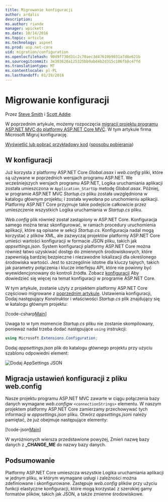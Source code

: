 ```yaml
---
title: Migrowanie konfiguracji
author: ardalis
description: 
ms.author: riande
manager: wpickett
ms.date: 10/14/2016
ms.topic: article
ms.technology: aspnet
ms.prod: asp.net-core
uid: migration/configuration
ms.openlocfilehash: 90d9f730d31c2c70aec3d47610b9031a7d8e621b
ms.sourcegitcommit: 3e303620a125325bb9abd4b2d315c106fb8c47fd
ms.translationtype: MT
ms.contentlocale: pl-PL
ms.lasthandoff: 01/19/2018
---
```

# <a name="migrating-configuration"></a>Migrowanie konfiguracji

Przez [Steve Smith](https://ardalis.com/) i [Scott Addie](https://scottaddie.com)

W poprzednim artykule, możemy rozpoczęcia [migracji projektu programu ASP.NET MVC do platformy ASP.NET Core MVC](mvc.md). W tym artykule firma Microsoft Migruj konfigurację.

[Wyświetlić lub pobrać przykładowy kod](https://github.com/aspnet/Docs/tree/master/aspnetcore/migration/configuration/samples) ([sposobu pobierania](xref:tutorials/index#how-to-download-a-sample))

## <a name="setup-configuration"></a>W konfiguracji

Już korzysta z platformy ASP.NET Core *Global.asax* i *web.config* pliki, które są używane w poprzednich wersjach programu ASP.NET. We wcześniejszych wersjach programu ASP.NET, Logika uruchamiania aplikacji została umieszczona w `Application_StartUp` metodę *Global.asax*. Później, w programie ASP.NET MVC *Startup.cs* pliku została uwzględniona w katalogu głównym projektu; i została wywołana po uruchomieniu aplikacji. Platformy ASP.NET Core przyjmuje takie podejście całkowicie przez umieszczenie wszystkich Logika uruchamiania w *Startup.cs* pliku.

*Web.config* plik również został zastąpiony w ASP.NET Core. Konfiguracja samego można teraz skonfigurować, w ramach procedury uruchomienia aplikacji, które są opisane w sekcji *Startup.cs*. Konfiguracja nadal mogą korzystać z plików XML, ale zazwyczaj projektów platformy ASP.NET Core umieści wartości konfiguracji w formacie JSON pliku, takich jak *appsettings.json*. System konfiguracji platformy ASP.NET Core można również łatwo uzyskiwać dostęp do zmiennych środowiskowych, które zapewniają bardziej bezpieczne i niezawodne lokalizacji dla określonego środowiska wartości. Jest to szczególnie istotne dla kluczy tajnych, takich jak parametry połączenia i klucze interfejsu API, które nie powinny być wyewidencjonowany do kontroli źródła. Zobacz [konfiguracji](xref:fundamentals/configuration/index) Aby dowiedzieć się więcej na temat konfiguracji w programie ASP.NET Core.

W tym artykule, zostanie użyty z projektem platformy ASP.NET Core częściowo migrowane z [poprzednim artykule](mvc.md). Ustawienia konfiguracji, Dodaj następujący Konstruktor i właściwości *Startup.cs* plik znajdujący się w katalogu głównym projektu:

[!code-csharp[Main](configuration/samples/WebApp1/src/WebApp1/Startup.cs?range=11-21)]

Uwaga to w tym momencie *Startup.cs* pliku nie zostanie skompilowany, ponieważ nadal trzeba dodać następujące `using` instrukcji:

```csharp
using Microsoft.Extensions.Configuration;
```

Dodaj *appsettings.json* plik do katalogu głównego projektu przy użyciu szablonu odpowiedni element:

![Dodaj AppSettings JSON](configuration/_static/add-appsettings-json.png)

## <a name="migrate-configuration-settings-from-webconfig"></a>Migracja ustawień konfiguracji z pliku web.config

Nasze projektu programu ASP.NET MVC zawarte w ciągu połączenia bazy danych wymagane *web.config*w `<connectionStrings>` elementu. W naszym projektem platformy ASP.NET Core zamierzamy przechowywać tych informacji w *appsettings.json* pliku. Otwórz *appsettings.json*i należy pamiętać, że już obejmuje następujące elementy:

[!code-json[Main](../migration/configuration/samples/WebApp1/src/WebApp1/appsettings.json?highlight=4)]


W wyróżnionych wiersza przedstawione powyżej, Zmień nazwę bazy danych z **_CHANGE_ME** do nazwy bazy danych.

## <a name="summary"></a>Podsumowanie

Platformy ASP.NET Core umieszcza wszystkie Logika uruchamiania aplikacji w jednym pliku, w którym wymagane usługi i zależności można zdefiniowane i skonfigurowane. Zastępuje *web.config* plików przy użyciu funkcji elastyczne konfiguracji, które mogą korzystać z szerokiej gamy formatów plików, takich jak JSON, a także zmienne środowiskowe.
